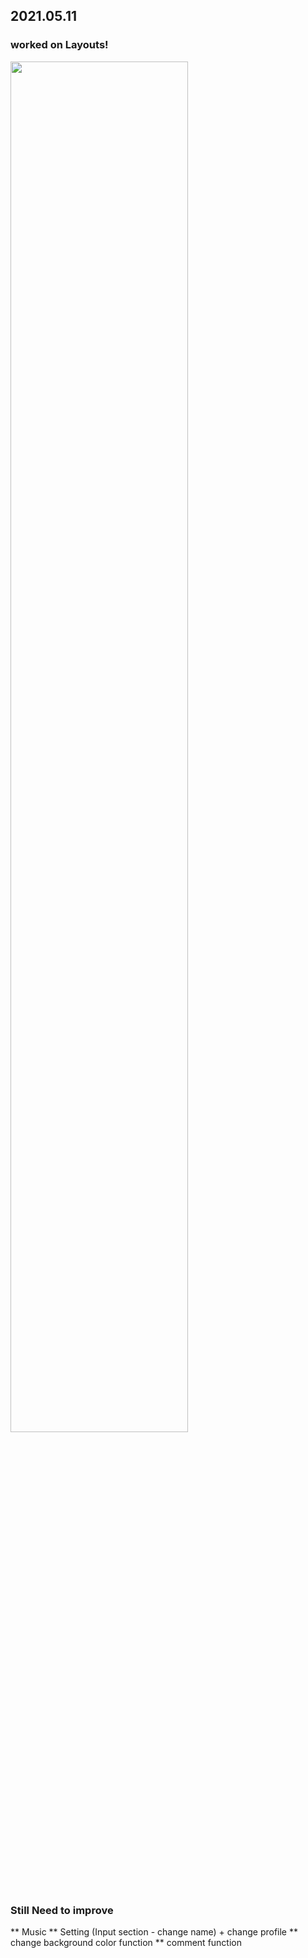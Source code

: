 

## 2021.05.11   
### worked on Layouts!
<img src="https://user-images.githubusercontent.com/62753490/120095778-bbffee80-c162-11eb-8a53-16af913576f5.gif" width="75%">

### Still Need to improve
** Music
** Setting (Input section - change name) + change profile 
** change background color function
** comment function



